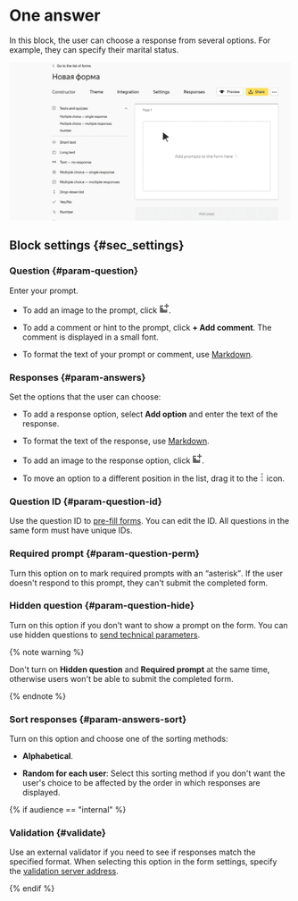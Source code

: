 # One answer

In this block, the user can choose a response from several options. For example, they can specify their marital status.

![](../../_assets/forms/tutorial-single.gif)

## Block settings {#sec_settings}

### Question {#param-question}

Enter your prompt.

- To add an image to the prompt, click ![](../../_assets/forms/add-picture.png).

- To add a comment or hint to the prompt, click **+ Add comment**. The comment is displayed in a small font.

- To format the text of your prompt or comment, use [Markdown](../appearance.md#section_pzm_m1j_j3b).

### Responses {#param-answers}

Set the options that the user can choose:

- To add a response option, select **Add option** and enter the text of the response.

- To format the text of the response, use [Markdown](../appearance.md#section_pzm_m1j_j3b).

- To add an image to the response option, click ![](../../_assets/forms/add-picture.png).

- To move an option to a different position in the list, drag it to the ![](../../_assets/forms/drag-answer.png) icon.

### Question ID {#param-question-id}

Use the question ID to [pre-fill forms](../pre-fill.md). You can edit the ID. All questions in the same form must have unique IDs.

### Required prompt {#param-question-perm}

Turn this option on to mark required prompts with an <q>asterisk</q>. If the user doesn't respond to this prompt, they can't submit the completed form.

### Hidden question {#param-question-hide}

Turn on this option if you don't want to show a prompt on the form. You can use hidden questions to [send technical parameters](../pre-fill.md#hidden-query).

{% note warning %}

Don't turn on **Hidden question** and **Required prompt** at the same time, otherwise users won't be able to submit the completed form.

{% endnote %}

### Sort responses {#param-answers-sort}

Turn on this option and choose one of the sorting methods:

- **Alphabetical**.

- **Random for each user**: Select this sorting method if you don't want the user's choice to be affected by the order in which responses are displayed.

{% if audience == "internal" %}

### Validation {#validate}

Use an external validator if you need to see if responses match the specified format. When selecting this option in the form settings, specify the [validation server address](../validation.md).

{% endif %}


